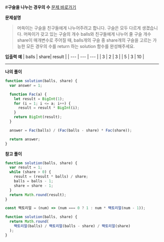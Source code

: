 #**구슬을 나누는 경우의 수**
[문제 바로가기](https://school.programmers.co.kr/learn/courses/30/lessons/120840)

**문제설명**

> 머쓱이는 구슬을 친구들에게 나누어주려고 합니다. 구슬은 모두 다르게 생겼습니다. 머쓱이가 갖고 있는 구슬의 개수 balls와 친구들에게 나누어 줄 구슬 개수 share이 매개변수로 주어질 때, balls개의 구슬 중 share개의 구슬을 고르는 가능한 모든 경우의 수를 return 하는 solution 함수를 완성해주세요.

**입출력 예**
| balls | share| result |
| --- | --- | --- |
| 3 | 2 | 3 |
| 5 | 3 | 10 |

---

**나의 풀이**

```javascript
function solution(balls, share) {
  var answer = 1;

  function Fac(a) {
    let result = BigInt(1);
    for (i = 1; i <= a; i++) {
      result = result * BigInt(i);
    }
    return BigInt(result);
  }

  answer = Fac(balls) / (Fac(balls - share) * Fac(share));

  return answer;
}
```

**참고 풀이**

```javascript
function solution(balls, share) {
  var result = 1;
  while (share > 0) {
    result = (result * balls) / share;
    balls = balls - 1;
    share = share - 1;
  }
  return Math.round(result);
}
```

```javascript
const 팩토리얼 = (num) => (num === 0 ? 1 : num * 팩토리얼(num - 1));

function solution(balls, share) {
  return Math.round(
    팩토리얼(balls) / 팩토리얼(balls - share) / 팩토리얼(share)
  );
}
```
